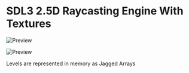 # SDL3 2.5D Raycasting Engine With Textures

![Preview](https://github.com/con-dog/sdl-textured/blob/88a4a451aa799864a2b6c6f975da92f160baa858/media/phase-3/Screen%20Recording%202025-01-06%20at%207.53.50%E2%80%AFPM.gif)

![Preview](https://github.com/con-dog/sdl-textured/blob/88a4a451aa799864a2b6c6f975da92f160baa858/media/phase-3/phase-3.png)

Levels are represented in memory as Jagged Arrays
